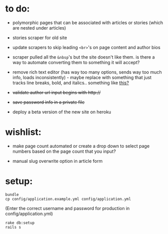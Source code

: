 to do:
====================


- polymorphic pages that can be associated with articles or stories (which are nested under articles)

- stories scraper for old site

- update scrapers to skip leading `<br>`'s on page content and author bios

- scraper pulled all the `&nbsp`'s but the site doesn't like them. is there a way to automate converting them to something it will accept?

- remove rich text editor (has way too many options, sends way too much info, loads inconsistently) - maybe replace with something that just tracks line breaks, bold, and italics.. something like [this?](https://github.com/xing/wysihtml5)

- ~~validate author url input begins with http://~~

- ~~save password info in a private file~~

- deploy a beta version of the new site on heroku

wishlist:
====================


- make page count automated or create a drop down to select page numbers based on the page count that you input?

- manual slug overwrite option in article form


setup:
====================
 ```
bundle
cp config/application.example.yml config/application.yml
 ```

(Enter the correct username and password for production in config/application.yml)
 
 ```
rake db:setup
rails s
 ```